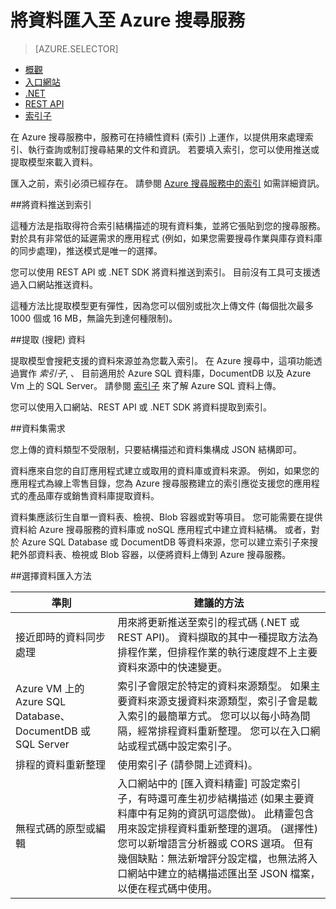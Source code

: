 <properties
    pageTitle="Azure 搜尋服務中的資料匯入 | Microsoft Azure | 雲端託管搜尋服務"
    description="如何將資料上傳至 Azure 搜尋服務中的索引"
    services="search"
    documentationCenter=""
    authors="HeidiSteen"
    manager="mblythe"
    editor=""
    tags=""/>

<tags
    ms.service="search"
    ms.devlang="na"
    ms.workload="search"
    ms.topic="get-started-article"
    ms.tgt_pltfrm="na"
    ms.date="11/09/2015"
    ms.author="heidist"/>

# 將資料匯入至 Azure 搜尋服務
> [AZURE.SELECTOR]
- [概觀](search-what-is-data-import.md)
- [入口網站](search-import-data-portal.md)
- [.NET](search-import-data-dotnet.md)
- [REST API](search-import-data-rest-api.md)
- [索引子](search-howto-connecting-azure-sql-database-to-azure-search-using-indexers-2015-02-28.md)

在 Azure 搜尋服務中，服務可在持續性資料 (索引) 上運作，以提供用來處理索引、執行查詢或制訂搜尋結果的文件和資訊。 若要填入索引，您可以使用推送或提取模型來載入資料。

匯入之前，索引必須已經存在。 請參閱 [Azure 搜尋服務中的索引](search-what-is-an-index.md) 如需詳細資訊。

##將資料推送到索引

這種方法是指取得符合索引結構描述的現有資料集，並將它張貼到您的搜尋服務。 對於具有非常低的延遲需求的應用程式 (例如，如果您需要搜尋作業與庫存資料庫的同步處理)，推送模式是唯一的選擇。

您可以使用 REST API 或 .NET SDK 將資料推送到索引。 目前沒有工具可支援透過入口網站推送資料。

這種方法比提取模型更有彈性，因為您可以個別或批次上傳文件 (每個批次最多 1000 個或 16 MB，無論先到達何種限制)。

##提取 (搜耙) 資料 

提取模型會搜耙支援的資料來源並為您載入索引。 在 Azure 搜尋中，這項功能透過實作 *索引子*, 、 目前適用於 Azure SQL 資料庫，DocumentDB 以及 Azure Vm 上的 SQL Server。 請參閱 [索引子](search-howto-connecting-azure-sql-database-to-azure-search-using-indexers-2015-02-28.md) 來了解 Azure SQL 資料上傳。

您可以使用入口網站、REST API 或 .NET SDK 將資料提取到索引。

##資料集需求

您上傳的資料類型不受限制，只要結構描述和資料集構成 JSON 結構即可。

資料應來自您的自訂應用程式建立或取用的資料庫或資料來源。 例如，如果您的應用程式為線上零售目錄，您為 Azure 搜尋服務建立的索引應從支援您的應用程式的產品庫存或銷售資料庫提取資料。 

資料集應該衍生自單一資料表、檢視、Blob 容器或對等項目。 您可能需要在提供資料給 Azure 搜尋服務的資料庫或 noSQL 應用程式中建立資料結構。 或者，對於 Azure SQL Database 或 DocumentDB 等資料來源，您可以建立索引子來搜耙外部資料表、檢視或 Blob 容器，以便將資料上傳到 Azure 搜尋服務。 

##選擇資料匯入方法

|準則|建議的方法|
|------------|---------------|
|接近即時的資料同步處理|用來將更新推送至索引的程式碼 (.NET 或 REST API)。 資料擷取的其中一種提取方法為排程作業，但排程作業的執行速度趕不上主要資料來源中的快速變更。|
|Azure VM 上的 Azure SQL Database、DocumentDB 或 SQL Server|索引子會限定於特定的資料來源類型。 如果主要資料來源支援資料來源類型，索引子會是載入索引的最簡單方式。 您可以以每小時為間隔，經常排程資料重新整理。 您可以在入口網站或程式碼中設定索引子。|
|排程的資料重新整理|使用索引子 (請參閱上述資料)。|
|無程式碼的原型或編輯|入口網站中的 [匯入資料精靈] 可設定索引子，有時還可產生初步結構描述 (如果主要資料庫中有足夠的資訊可這麼做)。 此精靈包含用來設定排程資料重新整理的選項。 (選擇性) 您可以新增語言分析器或 CORS 選項。 但有幾個缺點：無法新增評分設定檔，也無法將入口網站中建立的結構描述匯出至 JSON 檔案，以便在程式碼中使用。| 

